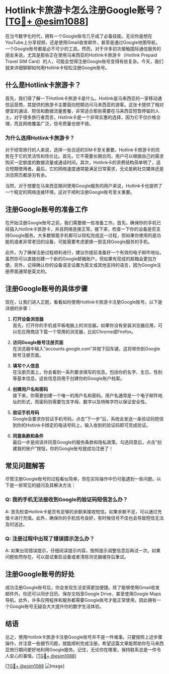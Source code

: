 # Hotlink卡旅游卡怎么注册Google账号？[[TG💪+ @esim1088](https://t.me/s/esim1088)]

在当今数字化时代，拥有一个Google账号几乎成了必备技能。无论你是想在YouTube上分享视频，还是使用Gmail收发邮件，甚至是通过Google地图导航，一个Google账号都是必不可少的工具。然而，对于许多初次接触国际通信服务的朋友来说，尤其是那些正在使用马来西亚的Hotlink卡旅游卡（Hotlink Prepaid Travel SIM Card）的人，可能会觉得注册Google账号变得有些复杂。今天，我们就来详细聊聊如何用Hotlink卡轻松注册Google账号。

## 什么是Hotlink卡旅游卡？

首先，我们得了解一下Hotlink卡旅游卡是什么。Hotlink是马来西亚的一家移动通信运营商，其提供的旅游卡主要面向短期访问马来西亚的游客。这张卡提供了相对便宜的通话、短信和数据流量套餐，非常适合那些需要在马来西亚短暂停留的人士。对于很多旅行者而言，Hotlink卡是一个非常实惠的选择，因为它不仅价格合理，而且网络覆盖广泛，信号质量也很不错。

### 为什么选择Hotlink卡旅游卡？

对于经常旅行的人来说，选择一张合适的SIM卡至关重要。Hotlink卡旅游卡的优势在于它的灵活性和性价比。首先，它不需要长期合同，用户可以根据自己的需求购买一定额度的数据流量或通话时间。其次，Hotlink卡的资费结构简单明了，适合短期使用者。最后，它的网络速度通常能满足日常需求，无论是刷社交媒体还是浏览网页都游刃有余。

当然，对于想要在马来西亚期间使用Google服务的用户来说，Hotlink卡也提供了一个稳定的网络连接环境，这对于顺利注册Google账号至关重要。

## 注册Google账号的准备工作

在开始注册Google账号之前，我们需要做一些准备工作。首先，确保你的手机已经插入Hotlink卡旅游卡，并且网络连接正常。接下来，检查一下你的设备是否支持Google服务。大多数智能手机都可以轻松完成这一过程，但如果你使用的是功能机或者非常老旧的设备，可能需要考虑更换一部支持Google服务的手机。

此外，为了确保注册过程顺利进行，建议你提前准备好一个有效的电子邮件地址。虽然你可以直接创建一个新的Google邮箱账户，但如果有现成的邮箱会更加方便。另外，记得确认你的设备语言设置为英文或其他支持的语言，因为Google注册界面通常是英文的。

## 注册Google账号的具体步骤

现在，让我们进入正题，看看如何使用Hotlink卡旅游卡注册Google账号。以下是详细的步骤：

1. **打开设备浏览器**  
   首先，打开你的手机或平板电脑上的浏览器。如果你没有安装浏览器应用，可以在应用商店下载一个常用的浏览器，比如Chrome或Firefox。

2. **访问Google账号注册页面**  
   在浏览器中输入“accounts.google.com”并按下回车键。这将带你到Google账号注册页面。

3. **填写个人信息**  
   在注册页面上，你会看到一系列要求填写的信息。包括你的名字、生日、性别等基本信息。这些信息将用于创建你的Google账户档案。

4. **创建用户名和密码**  
   接下来，你需要创建一个唯一的用户名和密码。用户名通常是一个电子邮件地址的形式，而密码则需要包含字母、数字以及特殊字符以保证安全性。

5. **验证手机号码**  
   Google会要求你验证手机号码。点击“下一步”后，系统会发送一条验证码短信到你的Hotlink卡绑定的电话号码上。输入收到的验证码即可完成验证。

6. **同意条款和条件**  
   最后一步是阅读并同意Google的服务条款和隐私政策。勾选同意后，点击“创建我的账户”按钮，你的Google账号就成功注册了！

## 常见问题解答

尽管注册Google账号的过程看似简单，但在实际操作中仍可能遇到一些问题。以下是一些常见的疑问及其解决方法：

### Q: 我的手机无法接收到Google的验证码短信怎么办？
A: 首先检查Hotlink卡是否有足够的余额来接收短信。如果余额不足，可以通过充值卡进行充值。此外，确保你的手机信号良好，有时候信号不佳也会导致短信无法及时送达。

### Q: 注册过程中出现了错误提示怎么办？
A: 如果出现错误提示，仔细阅读提示内容，按照提示调整信息后再试一次。如果问题依然存在，可以尝试重启设备或者清除浏览器缓存后重试。

## 注册Google账号的好处

成功注册Google账号后，你会发现生活变得更加便捷。除了能够使用Gmail收发邮件外，你还可以同步日历、保存文档至Google Drive、甚至使用Google Maps导航。此外，许多应用程序和服务都需要Google账号才能正常使用，因此拥有一个Google账号无疑会大大提升你的数字生活体验。

## 结语

总之，使用Hotlink卡旅游卡注册Google账号并不是一件难事。只要按照上述步骤操作，并注意一些细节问题，就能顺利完成注册。希望这篇文章能帮助你在马来西亚旅行期间更好地利用Google服务。记住，无论你在哪里，保持联系总是一件令人安心的事情。[[TG💪+ @esim1088](https://t.me/s/esim1088)]

[[TG💪+ @esim1088](https://t.me/s/esim1088) ![Image](https://i.postimg.cc/4NQfJmqS/Snipaste-2025-05-13-00-14-12.png)]